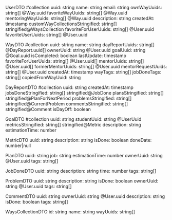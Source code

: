 UserDTO #collection
uuid: string
name: string
email: string
ownWayUuids: string[] @Way.uuid
favoriteWayUuids: string[] @Way.uuid
mentoringWayUuids: string[] @Way.uuid
description: string
createdAt: timestamp
customWayCollectionsStringified: string[] stringified@WaysCollection
favoriteForUserUuids: string[] @User.uuid
favoriteUserUuids: string[] @User.uuid

WayDTO #collection
uuid: string
name: string
dayReportUuids: string[] @DayReport.uuid[]
ownerUuid: string @User.uuid
goalUuid: string @Goal.uuid
isCompleted: boolean
lastUpdate: timestamp
favoriteForUserUuids: string[] @User.uuid[]
mentorUuids: string[] @User.uuid[]
formerMentorUuids: string[] @User.uuid
mentorRequestUuids: string[] @User.uuid
createdAt: timestamp
wayTags: string[]
jobDoneTags: string[]
copiedFromWayUuid: string

DayReportDTO #collection
uuid: string
createdAt: timestamp
jobsDoneStringified: string[] stringified@JobDone
plansStringified: string[] stringified@PlanForNextPeriod
problemsStringified: string[] stringified@CurrentProblem
commentsStringified: string[] stringified@Comment
isDayOff: boolean

GoalDTO #collection
uuid: string
studentUuid: string @UserUuid
metricsStringified: string[] stringified@Metric
description: string
estimationTime: number

MetricDTO
uuid: string
description: string
isDone: boolean
doneDate: number|null

PlanDTO
uuid: string
job: string
estimationTime: number
ownerUuid: string @User.uuid
tags: string[]

JobDoneDTO
uuid: string
description: string
time: number
tags: string[]

ProblemDTO
uuid: string
description: string
isDone: boolean
ownerUuid: string @User.uuid
tags: string[]

CommentDTO
uuid: string
ownerUuid: string @User.uuid
description: string
isDone: boolean
tags: string[]

WaysCollectionDTO
id: string
name: string
wayUuids: string[]
